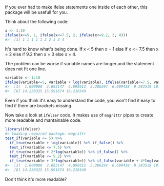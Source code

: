 If you ever had to make ifelse statements one inside of each other, this package will be usefull for you.

Think about the following code:

``` r
x <- 1:10
ifelse(x<=5, 1, ifelse(x<=7.5, 2, ifelse(x<=9.2, 3, 4)))
#>  [1] 1 1 1 1 1 2 2 3 3 4
```

It's hard to know what's being done. If x \< 5 then x = 1 else if x \<= 7.5 then x = 2 else if 9.2 then x = 3 else x = 4.

The problem can be worse if variable names are longer and the statement does not fit one line.

``` r
variable <- 1:10
ifelse(variable<=5, variable + log(variable), ifelse(variable<=7.5, variable + 2*log(variable), ifelse(variable<=9.2, variable + 3*log(variable), variable + 4*log(variable))))
#>  [1]  1.000000  2.693147  4.098612  5.386294  6.609438  9.583519 10.891820
#>  [8] 14.238325 15.591674 19.210340
```

Even if you think it's easy to understand the code, you won't find it easy to find if there are brackets missing.

Now take a look at `ifelser` code. It makes use of `magrittr` pipes to create more readable and mantainable code.

``` r
library(ifelser)
#> Loading required package: magrittr
test_if(variable <= 5) %>% 
  if_true(variable + log(variable)) %>% if_false() %>%
  test_if(variable <= 7.5) %>% 
  if_true(variable + 2*log(variable)) %>% if_false() %>%
  test_if(variable <= 9.2) %>% 
  if_true(variable + 3*log(variable)) %>% if_false(variable + 4*log(variable))
#>  [1]  1.000000  2.693147  4.098612  5.386294  6.609438  9.583519 10.891820
#>  [8] 14.238325 15.591674 19.210340
```

Don't think it's more readable?
